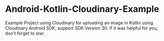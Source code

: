 # Android-Kotlin-Cloudinary-Example
Example Project using Cloudinary for uploading an image in Kotlin using Cloudinary Android SDK, support SDK Version 30. If it was helpful for you, don't forget to star.
